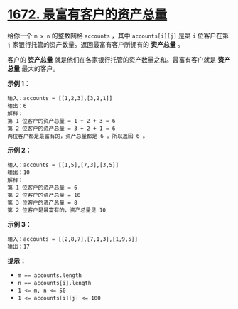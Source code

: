 # [1672. 最富有客户的资产总量](https://leetcode.cn/problems/richest-customer-wealth/)

给你一个 `m x n` 的整数网格 `accounts` ，其中 `accounts[i][j]` 是第 `i` 位客户在第 `j` 家银行托管的资产数量。返回最富有客户所拥有的 **资产总量** 。

客户的 **资产总量** 就是他们在各家银行托管的资产数量之和。最富有客户就是 **资产总量** 最大的客户。

 

**示例 1：**

```
输入：accounts = [[1,2,3],[3,2,1]]
输出：6
解释：
第 1 位客户的资产总量 = 1 + 2 + 3 = 6
第 2 位客户的资产总量 = 3 + 2 + 1 = 6
两位客户都是最富有的，资产总量都是 6 ，所以返回 6 。
```

**示例 2：**

```
输入：accounts = [[1,5],[7,3],[3,5]]
输出：10
解释：
第 1 位客户的资产总量 = 6
第 2 位客户的资产总量 = 10 
第 3 位客户的资产总量 = 8
第 2 位客户是最富有的，资产总量是 10
```

**示例 3：**

```
输入：accounts = [[2,8,7],[7,1,3],[1,9,5]]
输出：17
```

 

**提示：**

- `m == accounts.length`
- `n == accounts[i].length`
- `1 <= m, n <= 50`
- `1 <= accounts[i][j] <= 100`